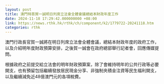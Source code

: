 ```yaml
---
layout: post
title: 澳門特首賀一誠明日列席立法會全體會議總結本財政年度工作
date: 2024-11-18 17:29:42.000000000 +08:00
link: https://news.rthk.hk/rthk/ch/component/k2/1779722-20241118.htm
categories: rthk
---
```


澳門行政長官賀一誠將在明日列席立法會全體會議，總結本財政年度的政府工作，以及介紹明年度財政預算安排，之後賀一誠會在政府總部舉行記者會，回應傳媒提問。

根據政府之前提交給立法會的明年財政預算案，除了會維持明年的公共行政等必要開支，也有預留包括繼續發放居民現金分享、非強制央積金注資等民生福利開支，以及繼續減免近48億澳門元的各項稅費。
